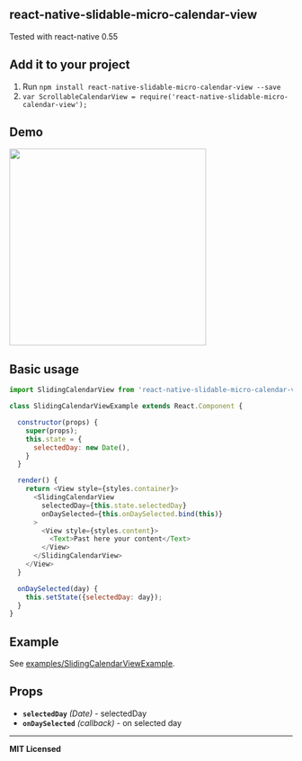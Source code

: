 ## react-native-slidable-micro-calendar-view

Tested with react-native 0.55

## Add it to your project

1. Run `npm install react-native-slidable-micro-calendar-view --save`
2. `var ScrollableCalendarView = require('react-native-slidable-micro-calendar-view');`



## Demo
<a href="https://github.com/derskeal/react-native-slidable-micro-calendar-view/blob/master/demo.gif"><img src="https://github.com/derskeal/react-native-slidable-micro-calendar-view/blob/master/demo.gif" width="350"></a>

## Basic usage

```javascript
import SlidingCalendarView from 'react-native-slidable-micro-calendar-view';

class SlidingCalendarViewExample extends React.Component {

  constructor(props) {
    super(props);
    this.state = {
      selectedDay: new Date(),
    }
  }

  render() {
    return <View style={styles.container}>
      <SlidingCalendarView
        selectedDay={this.state.selectedDay}
        onDaySelected={this.onDaySelected.bind(this)}
      >
        <View style={styles.content}>
          <Text>Past here your content</Text>
        </View>
      </SlidingCalendarView>
    </View>
  }

  onDaySelected(day) {
    this.setState({selectedDay: day});
  }
}
```

## Example

See
[examples/SlidingCalendarViewExample](https://github.com/derskeal/react-native-slidable-micro-calendar-view/tree/master/examples/SlidingCalendarViewExample).

## Props

- **`selectedDay`** _(Date)_ - selectedDay
- **`onDaySelected`**  _(callback)_ - on selected day
---

**MIT Licensed**
